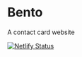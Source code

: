 # Bento

A contact card website

[![Netlify Status](https://api.netlify.com/api/v1/badges/cf7e538c-a866-439c-871d-e12f6f6e0f92/deploy-status)](https://app.netlify.com/sites/mr-monkey/deploys)
